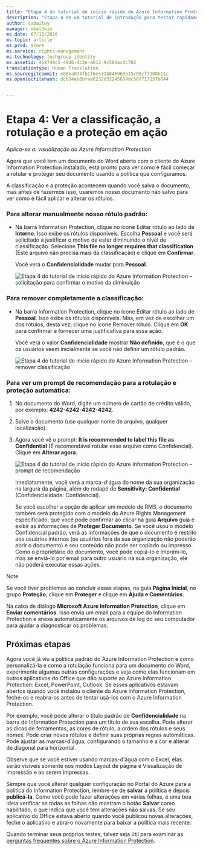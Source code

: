 ```yaml
---
title: "Etapa 4 do tutorial de início rápido do Azure Information Protection | Azure Rights Management"
description: "Etapa 4 de um tutorial de introdução para testar rapidamente o Microsoft Azure Information Protection para sua organização com apenas 4 etapas que devem levar menos de 15 minutos."
author: cabailey
manager: mbaldwin
ms.date: 07/15/2016
ms.topic: article
ms.prod: azure
ms.service: rights-management
ms.technology: techgroup-identity
ms.assetid: 468748c1-49d6-4c3e-a612-9c584acdc782
translationtype: Human Translation
ms.sourcegitcommit: e80ea074fb1f6e571b846969b15c08cf7108b11c
ms.openlocfilehash: dcb34eb8bfee6232d32245634dc56f717257b644


---
```


# Etapa 4: Ver a classificação, a rotulação e a proteção em ação 

*Aplica-se a: visualização do Azure Information Protection*

Agora que você tem um documento do Word aberto com o cliente do Azure Information Protection instalado, está pronto para ver como é fácil começar a rotular e proteger seu documento usando a política que configuramos.

A classificação e a proteção acontecem quando você salva o documento, mas antes de fazermos isso, usaremos nosso documento não salvo para ver como é fácil aplicar e alterar os rótulos.

### Para alterar manualmente nosso rótulo padrão:

- Na barra Information Protection, clique no ícone Editar rótulo ao lado de **Interno**. Isso exibe os rótulos disponíveis. Escolha **Pessoal** e você será solicitado a justificar o motivo de estar diminuindo o nível de classificação. Selecione **This file no longer requires that classification** (Este arquivo não precisa mais da classificação) e clique em **Confirmar**.  

    Você verá o **Confidencialidade** mudar para **Pessoal**.

    ![Etapa 4 do tutorial de início rápido do Azure Information Protection – solicitação para confirmar o motivo da diminuição](../media/confirm-lowering.png)

### Para remover completamente a classificação:

- Na barra Information Protection, clique no ícone Editar rótulo ao lado de **Pessoal**. Isso exibe os rótulos disponíveis. Mas, em vez de escolher um dos rótulos, desta vez, clique no ícone Remover rótulo. Clique em **OK** para confirmar e fornecer uma justificativa para essa ação.  

    Você verá o valor **Confidencialidade** mostrar **Não definido**, que é o que os usuários veem inicialmente se você não definir um rótulo padrão.

    ![Etapa 4 do tutorial de início rápido do Azure Information Protection – remover classificação](../media/sensitivity-not-set.png)


### Para ver um prompt de recomendação para a rotulação e proteção automática:

1. No documento do Word, digite um número de cartão de crédito válido, por exemplo: **4242-4242-4242-4242**. 

2. Salve o documento (use qualquer nome de arquivo, qualquer localização). 

3. Agora você vê o prompt: **It is recommended to label this file as Confidential** (É recomendável rotular esse arquivo como Confidencial). Clique em **Alterar agora**.

    ![Etapa 4 do tutorial de início rápido do Azure Information Protection – prompt de recomendação](../media/change-now.png)

    Imediatamente, você verá a marca-d'água do nome da sua organização na largura da página, além do rodapé de **Sensitivity: Confidential** (Confidencialidade: Confidencial). 

    Se você escolher a opção de aplicar um modelo de RMS, o documento também será protegido com o modelo do Azure Rights Management especificado, que você pode confirmar ao clicar na guia **Arquivo** guia e exibir as informações de **Proteger Documento**. Se você usou o modelo Confidencial padrão, verá as informações de que o documento é restrito aos usuários internos (os usuários fora da sua organização não poderão abrir o documento) e seu conteúdo não pode ser copiado ou impresso. Como o proprietário do documento, você pode copiá-lo e imprimi-lo, mas se enviá-lo por email para outro usuário na sua organização, ele não poderá executar essas ações.

> [!NOTE]
>Se você tiver problemas ao concluir essas etapas, na guia **Página Inicial**, no grupo **Proteção**, clique em **Proteger** e clique em **Ajuda e Comentários**. 
>
>Na caixa de diálogo **Microsoft Azure Information Protection**, clique em **Enviar comentários**. Isso envia um email para a equipe do Information Protection e anexa automaticamente os arquivos de log do seu computador para ajudar a diagnosticar os problemas.

##  Próximas etapas

Agora você já viu a política padrão do Azure Information Protection e como personalizá-la e como a rotulação funciona para um documento do Word, experimente algumas outras configurações e veja como elas funcionam em outros aplicativos do Office que dão suporte ao Azure Information Protection: Excel, PowerPoint, Outlook. Se esses aplicativos estavam abertos quando você instalou o cliente do Azure Information Protection, feche-os e reabra-os antes de tentar usá-los com o Azure Information Protection.

Por exemplo, você pode alterar o título padrão de **Confidencialidade** na barra do Information Protection para um título de sua escolha. Pode alterar as dicas de ferramentas, as cores de rótulo, a ordem dos rótulos e seus nomes. Pode criar novos rótulos e definir suas próprias regras automáticas. Pode ajustar as marcas-d'água, configurando o tamanho e a cor e alterar de diagonal para horizontal.

Observe que se você estiver usando marcas-d'água com o Excel, elas serão visíveis somente nos modos Layout de página e Visualização de impressão e ao serem impressas.

Sempre que você alterar qualquer configuração no Portal do Azure para a política do Information Protection, lembre-se de **salvar** a política e depois **publicá-la**. Como você pode fazer alterações em várias folhas, é uma boa ideia verificar se todas as folhas não mostram o botão **Salvar** como habilitado, o que indica que você tem alterações não salvas. Se seu aplicativo do Office estava aberto quando você publicou novas alterações, feche o aplicativo e abra-o novamente para baixar a política mais recente.

Quando terminar seus próprios testes, talvez seja útil para examinar as [perguntas frequentes sobre o Azure Information Protection](faq.md).




<!--HONumber=Jul16_HO3-->


